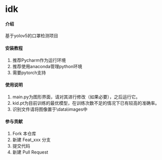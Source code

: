 # idk

#### 介绍
基于yolov5的口罩检测项目

#### 安装教程

1.  推荐Pycharm作为运行环境
2.  推荐使用anaconda管理python环境
3.  需要pytorch支持

#### 使用说明

1.  main.py为图形界面，请对其进行修改（如果必要），之后运行它。
2.  kid.pt为目前训练的最优模型，在训练次数不足的情况下已有较高的准确率。
3.  识别文件请将图像置于\data\images中

#### 参与贡献

1.  Fork 本仓库
2.  新建 Feat_xxx 分支
3.  提交代码
4.  新建 Pull Request